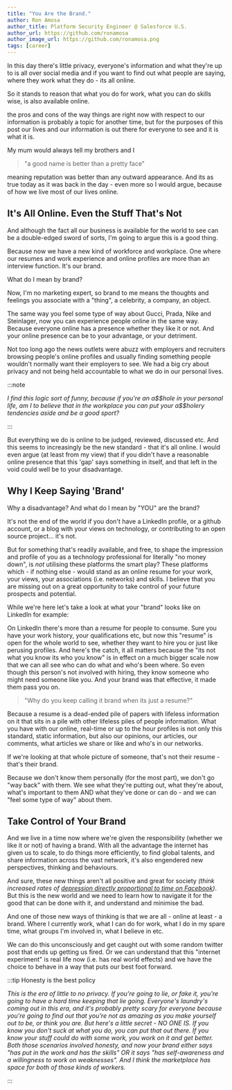```yaml
---
title: "You Are the Brand."
author: Ron Amosa
author_title: Platform Security Engineer @ Salesforce U.S.
author_url: https://github.com/ronamosa
author_image_url: https://github.com/ronamosa.png
tags: [career]
---
```


In this day there's little privacy, everyone's information and what they're up to is all over social media and if you want to find out what people are saying, where they work what they do - its all online.

So it stands to reason that what you do for work, what you can do skills wise, is also available online.

the pros and cons of the way things are right now with respect to our information is probably a topic for another time, but for the purposes of this post our lives and our information is out there for everyone to see and it is what it is.

My mum would always tell my brothers and I
> "a good name is better than a pretty face"

<!--truncate-->

meaning reputation was better than any outward appearance. And its as true today as it was back in the day - even more so I would argue, because of how we live most of our lives online.

## It's All Online. Even the Stuff That's Not

And although the fact all our business is available for the world to see can be a double-edged sword of sorts, I'm going to argue this is a good thing.

Because now we have a new kind of workforce and workplace. One where our resumes and work experience and online profiles are more than an interview function. It's our brand.

What do I mean by brand?

Now, I'm no marketing expert, so brand to me means the thoughts and feelings you associate with a "thing", a celebrity, a company, an object.

The same way you feel some type of way about Gucci, Prada, Nike and Steinlager, now you can experience people online in the same way. Because everyone online has a presence whether they like it or not. And your online presence can be to your advantage, or your detriment.

Not too long ago the news outlets were abuzz with employers and recruiters browsing people's online profiles and usually finding something people wouldn't normally want their employers to see. We had a big cry about privacy and not being held accountable to what we do in our personal lives.

:::note

_I find this logic sort of funny, because if you're an a\$\$hole in your personal life, am I to believe that in the workplace you can put your a$$holery tendencies aside and be a good sport?_

:::

But everything we do is online to be judged, reviewed, discussed etc. And this seems to increasingly be the new standard - that it's all online. I would even argue (at least from my view) that if you didn't have a reasonable online presence that this 'gap' says something in itself, and that left in the void could well be to your disadvantage.

## Why I Keep Saying 'Brand'

Why a disadvantage? And what do I mean by "YOU" are the brand?

It's not the end of the world if you don't have a LinkedIn profile, or a github account, or a blog with your views on technology, or contributing to an open source project... it's not.

But for something that's readily available, and free, to shape the impression and profile of you as a technology professional for literally "no money down", is _not_ utilising these platforms the smart play? These platforms which - if nothing else - would stand as an online resume for your work, your views, your associations (i.e. networks) and skills. I believe that you are missing out on a great opportunity to take control of your future prospects and potential.

While we're here let's take a look at what your "brand" looks like on LinkedIn for example:

On LinkedIn there's more than a resume for people to consume. Sure you have your work history, your qualifications etc, but now this "resume" is open for the whole world to see, whether they want to hire you or just like perusing profiles. And here's the catch, it all matters because the "its not what you know its who you know" is in effect on a much bigger scale now that we can all see who can do what and who's been where. So even though this person's not involved with hiring, they know someone who might need someone like you. And your brand was that effective, it made them pass you on.

>"Why do you keep calling it brand when its just a resume?"

Because a resume is a dead-ended pile of papers with lifeless information on it that sits in a pile with other lifeless piles of people information. What you have with our online, real-time or up to the hour profiles is not only this standard, static information, but also our opinions, our articles, our comments, what articles we share or like and who's in our networks.

If we're looking at that whole picture of someone, that's not their resume - that's their brand.

Because we don't know them personally (for the most part), we don't go "way back" with them. We see what they're putting out, what they're about, what's important to them AND what they've done or can do - and we can "feel some type of way" about them.

## Take Control of Your Brand

And we live in a time now where we're given the responsibility (whether we like it or not) of having a brand. With all the advantage the internet has given us to scale, to do things more efficiently, to find global talents, and share information across the vast network, it's also engendered new perspectives, thinking and behaviours.

And sure, these new things aren't all positive and great for society _(think increased rates of [depression directly proportional to time on Facebook](https://www.forbes.com/sites/amitchowdhry/2016/04/30/study-links-heavy-facebook-and-social-media-usage-to-depression/#949f5284b535))_. But this is the new world and we need to learn how to navigate it for the good that can be done with it, and understand and minimise the bad.

And one of those new ways of thinking is that we are all - online at least - a brand. Where I currently work, what I can do for work, what I do in my spare time, what groups I'm involved in, what I believe in etc.

We can do this unconsciously and get caught out with some random twitter post that ends up getting us fired. Or we can understand that this "internet experiment" is real life now (i.e. has real world effects) and we have the choice to behave in a way that puts our best foot forward.

:::tip Honesty is the best policy

_This is the era of little to no privacy. If you're going to lie, or fake it, you're going to have a hard time keeping that lie going. Everyone's laundry's coming out in this era, and it's probably pretty scary for everyone because you're going to find out that you're not as amazing as you make yourself out to be, or think you are. But here's a little secret - NO ONE IS. If you know you don't suck at what you do, you can put that out there. If you know your stuff could do with some work, you work on it and get better. Both those scenarios involved honesty, and now your brand either says "has put in the work and has the skills" OR it says "has self-awareness and a willingness to work on weaknesses". And I think the marketplace has space for both of those kinds of workers._

:::
